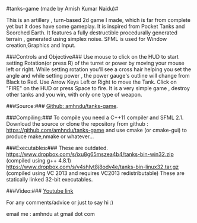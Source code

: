 #tanks-game (made by Amish Kumar Naidu)#

This is an artillery , turn-based 2d game I made, which is far from complete yet but it does have some gameplay.
It is inspired from Pocket Tanks and Scorched Earth.
It features a fully destructible procedurally generated terrain , generated using simplex noise.
SFML is used for Window creation,Graphics and Input.

###Controls and Objective###
Use mouse to click on the HUD to start setting Rotation(or press R) of the turret or power by moving your mouse left or right.
While setting rotation you'll see a cross hair helping you set the angle and
while setting power , the power gauge's outline will change from Black to Red.
Use Arrow Keys Left or Right to move the Tank.
Click on "FIRE" on the HUD or press Space to fire.
It is a very simple game , destroy other tanks and you win, with only one type of weapon.

###Source:###
[Github: amhndu/tanks-game](https://github.com/amhndu/tanks-game).

###Compiling:###
To compile you need a C++11 compiler and SFML 2.1.
Download the source or clone the repository from github :
https://github.com/amhndu/tanks-game
and use cmake (or cmake-gui) to produce make,nmake or whatever...

###Executables:###
These are outdated.
https://www.dropbox.com/s/ixu8g65mszea4b4/tanks-bin-win32.zip (compiled using g++ 4.8.1)
https://www.dropbox.com/s/v4shlyt8j8odv4e/tanks-bin-linux32.tar.gz (compiled using VC 2013 and requires VC2013 redistributable)
These are statically linked 32-bit executables.

###Video:###
[Youtube link](http://www.youtube.com/watch?v=YbG_ej2fQKE)

For any comments/advice or just to say hi :)

email me : amhndu at gmail dot com